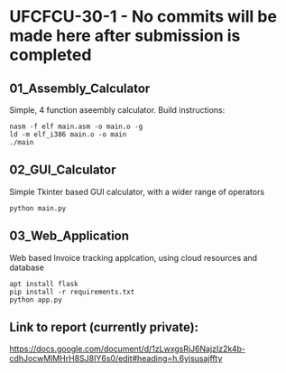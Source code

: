 # UFCFCU-30-1 - No commits will be made here after submission is completed

## 01_Assembly_Calculator
Simple, 4 function aseembly calculator. Build instructions:
```
nasm -f elf main.asm -o main.o -g
ld -m elf_i386 main.o -o main
./main

```

## 02_GUI_Calculator
Simple Tkinter based GUI calculator, with a wider range of operators
```
python main.py
```

## 03_Web_Application
Web based Invoice tracking applcation, using cloud resources and database
```
apt install flask
pip install -r requirements.txt
python app.py
```

## Link to report (currently private):

https://docs.google.com/document/d/1zLwxgsRjJ6NajzIz2k4b-cdhJocwMlMHrH8SJ8IY6s0/edit#heading=h.6yjsusajffty
